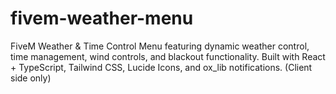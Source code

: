 # fivem-weather-menu
FiveM Weather &amp; Time Control Menu featuring dynamic weather control, time management, wind controls, and blackout functionality. Built with React + TypeScript, Tailwind CSS, Lucide Icons, and ox_lib notifications. (Client side only)
